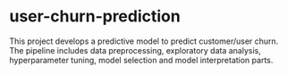# user-churn-prediction
This project develops a predictive model to predict customer/user churn. The pipeline includes data preprocessing, exploratory data analysis, hyperparameter tuning, model selection and model interpretation parts.

